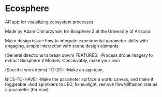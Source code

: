 # Ecosphere
AR app for visualizing ecosystem processes

Made by Adam Chmurzynski for Biosphere 2 at the University of Arizona

Major design issue: how to integrate experimental parameter shifts with engaging, 
simple interaction with scene design elements

(General directions to break down)
FEATURES:
-Process drone imagery to extract Biosphere 2 Models. Conceivably, make your own

(Specific work items)
TO-DO:
-Make an app icon.

NICE-TO-HAVE:
-Make the parameter surface a world canvas, and make it toggleable
-Add sprinklers to LEO, fix sunlight, remove flow/diffusion rate as a parameter (for now)